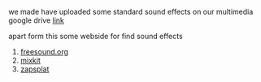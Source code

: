 we made have uploaded some standard sound effects on our multimedia google drive [link](https://drive.google.com/drive/folders/1KmFH-Mg3YrqJLgFN7yB7nee4v9QmmwFA?usp=sharing)

apart form this some webside for find sound effects
1. [freesound.org](https://freesound.org/)
2. [mixkit](https://mixkit.co/)
3. [zapsplat](https://www.zapsplat.com/)
